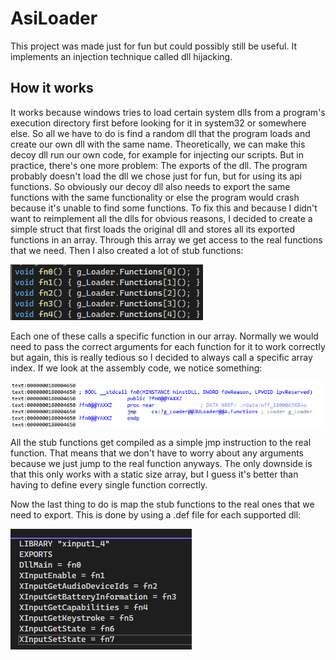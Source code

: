 # AsiLoader
This project was made just for fun but could possibly still be useful. It implements an injection technique called dll hijacking.

## How it works
It works because windows tries to load certain system dlls from a program's execution directory first before looking for it in system32 or somewhere else. So all we have to do is find a random dll that the program loads and create our own dll with the same name. Theoretically, we can make this decoy dll run our own code, for example for injecting our scripts. But in practice, there's one more problem: The exports of the dll. The program probably doesn't load the dll we chose just for fun, but for using its api functions. So obviously our decoy dll also needs to export the same functions with the same functionality or else the program would crash because it's unable to find some functions. To fix this and because I didn't want to reimplement all the dlls for obvious reasons, I decided to create a simple struct that first loads the original dll and stores all its exported functions in an array. Through this array we get access to the real functions that we need. Then I also created a lot of stub functions:

![Alt text](images/6.png?raw=true "Title")

Each one of these calls a specific function in our array. Normally we would need to pass the correct arguments for each function for it to work correctly but again, this is really tedious so I decided to always call a specific array index. If we look at the assembly code, we notice something:

![Alt text](images/5.png?raw=true "Title")

All the stub functions get compiled as a simple jmp instruction to the real function. That means that we don't have to worry about any arguments because we just jump to the real function anyways. The only downside is that this only works with a static size array, but I guess it's better than having to define every single function correctly.

Now the last thing to do is map the stub functions to the real ones that we need to export. This is done by using a .def file for each supported dll:

![Alt text](images/7.png?raw=true "Title")
